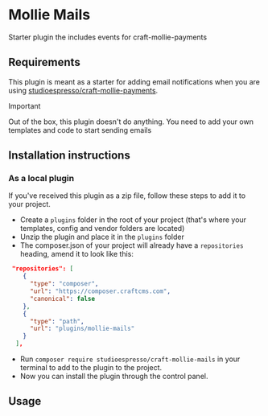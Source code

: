 # Mollie Mails

Starter plugin the includes events for craft-mollie-payments

## Requirements

This plugin is meant as a starter for adding email notifications when you are using [studioespresso/craft-mollie-payments](https://github.com/studioespresso/craft-mollie-payments).

> [!IMPORTANT]  
> Out of the box, this plugin doesn't do anything.
> You need to add your own templates and code to start sending emails


## Installation instructions

### As a local plugin
If you've received this plugin as a zip file, follow these steps to add it to your project.

- Create a `plugins` folder in the root of your project (that's where your templates, config and vendor folders are located)
- Unzip the plugin and place it in the `plugins` folder
- The composer.json of your project will already have a ``repositories`` heading, amend it to look like this:
````json
 "repositories": [
    {
      "type": "composer",
      "url": "https://composer.craftcms.com",
      "canonical": false
    },
    {
      "type": "path",
      "url": "plugins/mollie-mails"
    }
  ],
````
- Run ``composer require studioespresso/craft-mollie-mails`` in your terminal to add to the plugin to the project.
- Now you can install the plugin through the control panel.

## Usage

